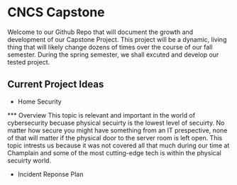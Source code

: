 # CNCS Capstone
Welcome to our Github Repo that will document the growth and development of our Capstone Project. This project will be a dynamic, living thing that will likely change dozens of times over the course of our fall semester. During the spring semester, we shall excuted and develop our tested project.

## Current Project Ideas
* Home Security

*** Overview
  This topic is relevant and important in the world of cybersecurity becuase physical secuirty is the lowest level of secuirty. No matter how secure you might have something from an IT prespective, none of that will matter if the physical door to the server room is left open. This topic intrests us because it was not covered all that much during our time at Champlain and some of the most cutting-edge tech is within the physical secuirty world.
* Incident Reponse Plan

